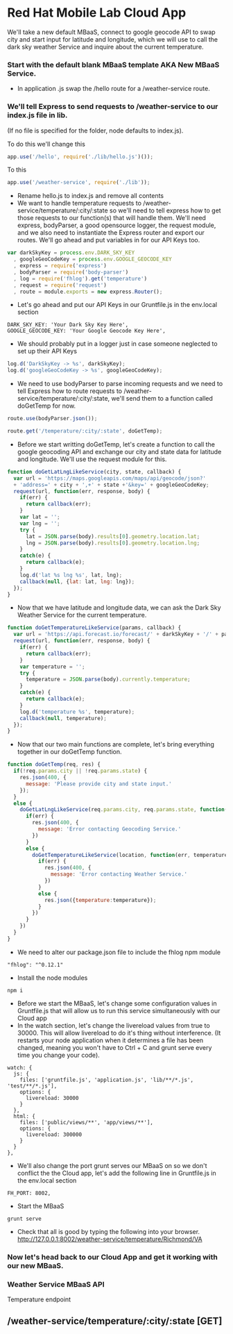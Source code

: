 # Red Hat Mobile Lab Cloud App

We'll take a new default MBaaS, connect to google geocode API to swap city and start
input for latitude and longitude, which we will use to call the dark sky weather Service
and inquire about the current temperature.

### Start with the default blank MBaaS template AKA New MBaaS Service.

* In application .js swap the /hello route for a /weather-service route.

### We'll tell Express to send requests to /weather-service to our index.js file in lib.
(If no file is specified for the folder, node defaults to index.js).

To do this we'll change this
```Javascript
app.use('/hello', require('./lib/hello.js')());
```
To this
```Javascript
app.use('/weather-service', require('./lib'));
```
* Rename hello.js to index.js and remove all contents
* We want to handle temperature requests to /weather-service/temperature/:city/:state
so we'll need to tell express how to get those requests to our function(s) that
will handle them.  We'll need express, bodyParser, a good opensource logger, the request module,
and we also need to instantiate the Express router and export our routes.  We'll go ahead
and put variables in for our API Keys too.
```Javascript
var darkSkyKey = process.env.DARK_SKY_KEY
  , googleGeoCodeKey = process.env.GOOGLE_GEOCODE_KEY
  , express = require('express')
  , bodyParser = require('body-parser')
  , log = require('fhlog').get('temperature')
  , request = require('request')
  , route = module.exports = new express.Router();
```

* Let's go ahead and put our API Keys in our Gruntfile.js in the env.local section
```
DARK_SKY_KEY: 'Your Dark Sky Key Here',
GOOGLE_GEOCODE_KEY: 'Your Google Geocode Key Here',
```
* We should probably put in a logger just in case someone neglected to set up their
API Keys

```Javascript
log.d('DarkSkyKey -> %s', darkSkyKey);
log.d('googleGeoCodeKey -> %s', googleGeoCodeKey);
```

* We need to use bodyParser to parse incoming requests and we need to tell Express
how to route requests to /weather-service/temperature/:city/:state, we'll send them to
a function called doGetTemp for now.
```Javascript
route.use(bodyParser.json());

route.get('/temperature/:city/:state', doGetTemp);
```

* Before we start writting doGetTemp, let's create a function to call the google geocoding API and exchange our city and state data for latitude and longitude.  We'll use the request module for this.

```Javascript
function doGetLatLngLikeService(city, state, callback) {
  var url = 'https://maps.googleapis.com/maps/api/geocode/json?'
  + 'address=' + city + ',+' + state +'&key=' + googleGeoCodeKey;
  request(url, function(err, response, body) {
    if(err) {
      return callback(err);
    }
    var lat = '';
    var lng = '';
    try {
      lat = JSON.parse(body).results[0].geometry.location.lat;
      lng = JSON.parse(body).results[0].geometry.location.lng;
    }
    catch(e) {
      return callback(e);
    }
    log.d('lat %s lng %s', lat, lng);
    callback(null, {lat: lat, lng: lng});
  });
}
```

* Now that we have latitude and longitude data, we can ask the Dark Sky Weather Service for the current temperature.

```Javascript
function doGetTemperatureLikeService(params, callback) {
  var url = 'https://api.forecast.io/forecast/' + darkSkyKey + '/' + params.lat + ',' + params.lng;
  request(url, function(err, response, body) {
    if(err) {
      return callback(err);
    }
    var temperature = '';
    try {
      temperature = JSON.parse(body).currently.temperature;
    }
    catch(e) {
      return callback(e);
    }
    log.d('temperature %s', temperature);
    callback(null, temperature);
  });
}
```

* Now that our two main functions are complete, let's bring everything together in our doGetTemp function.

```Javascript
function doGetTemp(req, res) {
  if(!req.params.city || !req.params.state) {
    res.json(400, {
      message: 'Please provide city and state input.'
    });
  }
  else {
    doGetLatLngLikeService(req.params.city, req.params.state, function(err, location) {
      if(err) {
        res.json(400, {
          message: 'Error contacting Geocoding Service.'
        })
      }
      else {
        doGetTemperatureLikeService(location, function(err, temperature) {
          if(err) {
            res.json(400, {
              message: 'Error contacting Weather Service.'
            })
          }
          else {
            res.json({temperature:temperature});
          }
        })
      }
    })
  }
}
```

* We need to alter our package.json file to include the fhlog npm module
```
"fhlog": "^0.12.1"
```
* Install the node modules
```
npm i
```
* Before we start the MBaaS, let's change some configuration values in Gruntfile.js that will allow us to run this service simultaneously with our Cloud app
* In the watch section, let's change the livereload values from true to 30000.  This will allow livereload to do it's thing without interference.  (It restarts your node application when it determines a file has been changed, meaning you won't have to Ctrl + C and grunt serve every time you change your code).
```
watch: {
  js: {
    files: ['gruntfile.js', 'application.js', 'lib/**/*.js', 'test/**/*.js'],
    options: {
      livereload: 30000
    }
  },
  html: {
    files: ['public/views/**', 'app/views/**'],
    options: {
      livereload: 300000
    }
  }
},
```

* We'll also change the port grunt serves our MBaaS on so we don't conflict the the Cloud app, let's add the following line in Gruntfile.js in the env.local section
```
FH_PORT: 8002,
```

* Start the MBaaS
```
grunt serve
```
* Check that all is good by typing the following into your browser.
http://127.0.0.1:8002/weather-service/temperature/Richmond/VA

### Now let's head back to our Cloud App and get it working with our new MBaaS.

### Weather Service MBaaS API

Temperature endpoint
## /weather-service/temperature/:city/:state [GET]
